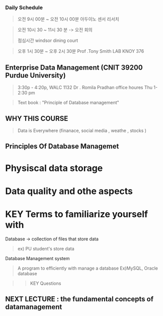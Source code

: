 ### Daily Schedule


>오전 9시 00분 ~ 오전 10시 00분  아두이노 센서 리서치 
>

> 오전 10시 30 ~ 11시 30 분  -> 오전 회의 
> 
> 점심시간 
> windsor dining court 

> 오후 1시 30분 ~ 오후 2시 30분
> Prof .Tony Smith LAB KNOY 376 


## Enterprise Data Management (CNIT 39200  Purdue University) 
>  3:30p - 4:20p, WALC 1132
> Dr . Romila Pradhan 
> office houres Thu 1-2:30 pm 

>Text book  : "Principle of Database management" 

## WHY THIS COURSE 

> Data is Everywhere (finanace, social media , weathe , stocks ) 

## Principles Of Database Managemet 

# Physiscal data storage 

# Data quality and othe aspects 

# KEY Terms to familiarize yourself with 

Database  -> collection of files that store data 
> ex) PU student's store data 

Database Management system 
> A program to efficiently with manage a database
> Ex)MySQL, Oracle database 

>> KEY Questions 


## NEXT LECTURE : the fundamental concepts of datamanagement 




